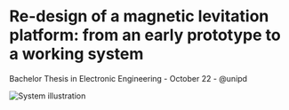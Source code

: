 # Re-design of a magnetic levitation platform: from an early prototype to a working system
Bachelor Thesis in Electronic Engineering - October 22 - @unipd

![System illustration](https://github.com/martinbronstad/Bachelor_Thesis_E2207/blob/main/3D%20model/3D%20model.png?raw=true)
